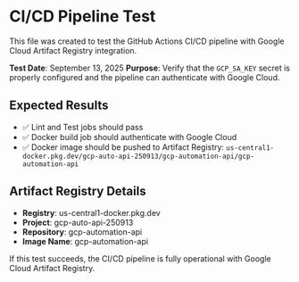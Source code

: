 # CI/CD Pipeline Test

This file was created to test the GitHub Actions CI/CD pipeline with Google Cloud Artifact Registry
integration.

**Test Date**: September 13, 2025 **Purpose**: Verify that the `GCP_SA_KEY` secret is properly
configured and the pipeline can authenticate with Google Cloud.

## Expected Results

- ✅ Lint and Test jobs should pass
- ✅ Docker build job should authenticate with Google Cloud
- ✅ Docker image should be pushed to Artifact Registry:
  `us-central1-docker.pkg.dev/gcp-auto-api-250913/gcp-automation-api/gcp-automation-api`

## Artifact Registry Details

- **Registry**: us-central1-docker.pkg.dev
- **Project**: gcp-auto-api-250913
- **Repository**: gcp-automation-api
- **Image Name**: gcp-automation-api

If this test succeeds, the CI/CD pipeline is fully operational with Google Cloud Artifact Registry.

